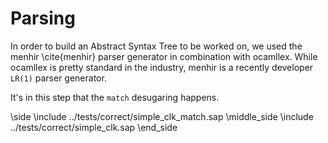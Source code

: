 # Parsing

In order to build an Abstract Syntax Tree to be worked on,
we used the menhir \cite{menhir} parser generator in combination with
ocamllex. While ocamllex is pretty standard in the industry,
menhir is a recently developer `LR(1)` parser generator.

It's in this step that the `match` desugaring happens.

\side
\include ../tests/correct/simple_clk_match.sap
\middle_side
\include ../tests/correct/simple_clk.sap
\end_side